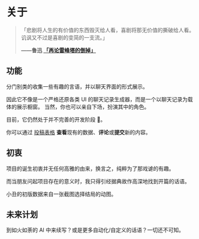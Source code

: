 # 关于

> 「悲剧将人生的有价值的东西毁灭给人看，喜剧将那无价值的撕破给人看。讥讽又不过是喜剧的变简的一支流。」
>
> **——鲁迅 [「再论雷峰塔的倒掉」](https://www.marxists.org/chinese/reference-books/luxun/01/015.htm)**

## 功能

分门别类的收集一些有趣的言语，并以聊天界面的形式展示。

因此它不像是一个严格还原各类 UI 的聊天记录生成器，而是一个以聊天记录为载体的展示橱窗。
当然，你也可以亲自下场，扮演其中的角色。

目前，它仍然处于并不完善的开发阶段 🧪。

你可以通过 [投稿表格](https://yunlefun.feishu.cn/wiki/CP3LwoFW8idLg9kmTxhcPuLSnBf?sheet=6a7dc9) **查看**现有的数据、**评论**或**提交**新的内容。

## 初衷

项目的诞生初衷并无任何高雅的由来，换言之，纯粹为了那戏谑的有趣。

而当朋友问起项目存在的意义时，我只得引经据典故作高深地找到开篇的话语。

小丑的初版数据来自一张截图选择结局的动图。

## 未来计划

到如火如荼的 AI 中来续写？或是更多自动化/自定义的话语？一切还不可知。
